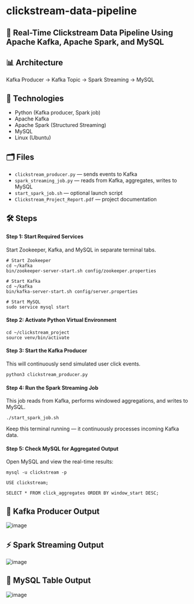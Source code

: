 # clickstream-data-pipeline

## 🚀 Real-Time Clickstream Data Pipeline Using Apache Kafka, Apache Spark, and MySQL

## 📊 Architecture
Kafka Producer → Kafka Topic → Spark Streaming → MySQL

## 🧪 Technologies
- Python (Kafka producer, Spark job)
- Apache Kafka
- Apache Spark (Structured Streaming)
- MySQL
- Linux (Ubuntu)

## 🗂️ Files
- `clickstream_producer.py` — sends events to Kafka
- `spark_streaming_job.py` — reads from Kafka, aggregates, writes to MySQL
- `start_spark_job.sh` — optional launch script
- `Clickstream_Project_Report.pdf` — project documentation

## 🛠️ Steps
#### Step 1: Start Required Services
Start Zookeeper, Kafka, and MySQL in separate terminal tabs.
```
# Start Zookeeper
cd ~/kafka
bin/zookeeper-server-start.sh config/zookeeper.properties

# Start Kafka
cd ~/kafka
bin/kafka-server-start.sh config/server.properties

# Start MySQL
sudo service mysql start
```
#### Step 2: Activate Python Virtual Environment
```
cd ~/clickstream_project
source venv/bin/activate
```
#### Step 3: Start the Kafka Producer
This will continuously send simulated user click events.
```
python3 clickstream_producer.py
```
#### Step 4: Run the Spark Streaming Job
This job reads from Kafka, performs windowed aggregations, and writes to MySQL.
```
./start_spark_job.sh
```
Keep this terminal running — it continuously processes incoming Kafka data.
#### Step 5: Check MySQL for Aggregated Output
Open MySQL and view the real-time results:
```
mysql -u clickstream -p

USE clickstream;

SELECT * FROM click_aggregates ORDER BY window_start DESC;
```




## 🔧 Kafka Producer Output
![image](https://github.com/user-attachments/assets/9f8c7159-ee5f-4ddb-a330-ca7a9e0b96fd)


## ⚡ Spark Streaming Output
![image](https://github.com/user-attachments/assets/7eeff6f6-86af-4ce1-9d0c-b6017ff9beaa)


## 💾 MySQL Table Output
![image](https://github.com/user-attachments/assets/b59bd1ca-bc56-49b6-a39e-fb743e740404)

